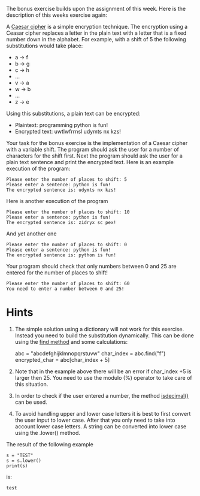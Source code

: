 The bonus exercise builds upon the assignment of this week. Here is the description of this weeks exercise again:

A [Caesar cipher](https://en.wikipedia.org/wiki/Caesar_cipher) is a simple encryption technique. The encryption using a
Ceasar cipher replaces a letter in the plain text with a letter that is a fixed number down in the alphabet. For
example, with a shift of 5 the following substitutions would take place:

- a → f
- b → g
- c → h
- ...
- v → a
- w → b
- ...
- z → e


Using this substitutions, a plain text can be encrypted:

- Plaintext: programming python is fun!
- Encrypted text: uwtlwfrrnsl udymts nx kzs!

Your task for the bonus exercise is the implementation of a Caesar cipher with a variable shift. The program should ask
the user for a number of characters for the shift first. Next the program should ask the user for a plain text sentence
and print the encrypted text. Here is an example execution of the program:

    Please enter the number of places to shift: 5
    Please enter a sentence: python is fun!
    The encrypted sentence is: udymts nx kzs!


Here is another execution of the program

    Please enter the number of places to shift: 10
    Please enter a sentence: python is fun!
    The encrypted sentence is: zidryx sc pex!


And yet another one

    Please enter the number of places to shift: 0
    Please enter a sentence: python is fun!
    The encrypted sentence is: python is fun!


Your program should check that only numbers between 0 and 25 are entered for the number of places to shift!

    Please enter the number of places to shift: 60
    You need to enter a number between 0 and 25!


# Hints

1. The simple solution using a dictionary will not work for this exercise. Instead you need to build the substitution
   dynamically. This can be done using the
   [find method](https://docs.python.org/3/library/stdtypes.html?highlight=index#str.find) and some calculations:

    abc = "abcdefghijklmnopqrstuvw"
    char_index = abc.find("f")
    encrypted_char = abc[char_index + 5]


1. Note that in the example above there will be an error if char_index +5 is larger then 25. You need to use the modulo
   (%) operator to take care of this situation.
1. In order to check if the user entered a number, the method
   [isdecimal()](https://docs.python.org/3/library/stdtypes.html?highlight=isdigit#str.isdecimal) can be used.
1. To avoid handling upper and lower case letters it is best to first convert the user input to lower case. After that
   you only need to take into account lower case letters. A string can be converted into lower case using the .lower()
   method.

The result of the following example

    s = "TEST"
    s = s.lower()
    print(s)

is:

    test